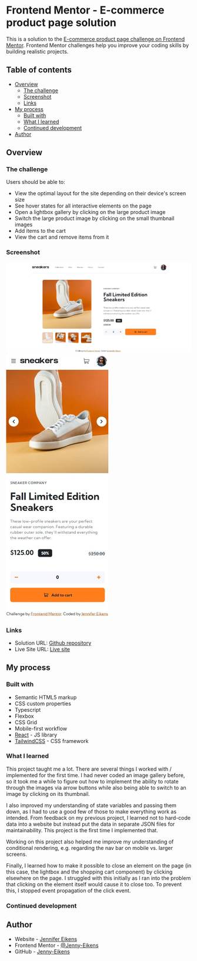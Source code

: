 # Frontend Mentor - E-commerce product page solution

This is a solution to the [E-commerce product page challenge on Frontend Mentor](https://www.frontendmentor.io/challenges/ecommerce-product-page-UPsZ9MJp6). Frontend Mentor challenges help you improve your coding skills by building realistic projects.

## Table of contents

- [Overview](#overview)
  - [The challenge](#the-challenge)
  - [Screenshot](#screenshot)
  - [Links](#links)
- [My process](#my-process)
  - [Built with](#built-with)
  - [What I learned](#what-i-learned)
  - [Continued development](#continued-development)
- [Author](#author)

## Overview

### The challenge

Users should be able to:

- View the optimal layout for the site depending on their device's screen size
- See hover states for all interactive elements on the page
- Open a lightbox gallery by clicking on the large product image
- Switch the large product image by clicking on the small thumbnail images
- Add items to the cart
- View the cart and remove items from it

### Screenshot

![Screenshot of desktop design](public/images/Screenshot%20Desktop.jpg)
![Screenshot of mobile design](public/images/Screenshot%20Mobile.jpg)

### Links

- Solution URL: [Github repository](https://github.com/Jenny-Eikens/e-commerce-page)
- Live Site URL: [Live site](https://jenny-eikens.github.io/e-commerce-page/)

## My process

### Built with

- Semantic HTML5 markup
- CSS custom properties
- Typescript
- Flexbox
- CSS Grid
- Mobile-first workflow
- [React](https://reactjs.org/) - JS library
- [TailwindCSS](https://tailwindcss.com/) - CSS framework

### What I learned

This project taught me a lot. There are several things I worked with / implemented for the first time. I had never coded an image gallery before, so it took me a while to figure out how to implement the ability to rotate through the images via arrow buttons while also being able to switch to an image by clicking on its thumbnail.

I also improved my understanding of state variables and passing them down, as I had to use a good few of those to make everything work as intended.
From feedback on my previous project, I learned not to hard-code data into a website but instead put the data in separate JSON files for maintainability. This project is the first time I implemented that.

Working on this project also helped me improve my understanding of conditional rendering, e.g. regarding the nav bar on mobile vs. larger screens.

Finally, I learned how to make it possible to close an element on the page (in this case, the lightbox and the shopping cart component) by clicking elsewhere on the page. I struggled with this initially as I ran into the problem that clicking on the element itself would cause it to close too. To prevent this, I stopped event propagation of the click event.

### Continued development

## Author

- Website - [Jennifer Eikens](https://jenny-eikens.github.io/portfolio-page/#projects)
- Frontend Mentor - [@Jenny-Eikens](https://www.frontendmentor.io/profile/Jenny-Eikens)
- GitHub - [Jenny-Eikens](https://github.com/Jenny-Eikens)
